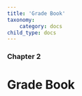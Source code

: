 ```yaml
---
title: 'Grade Book'
taxonomy:
    category: docs
child_type: docs
---
```


### Chapter 2

# Grade Book
